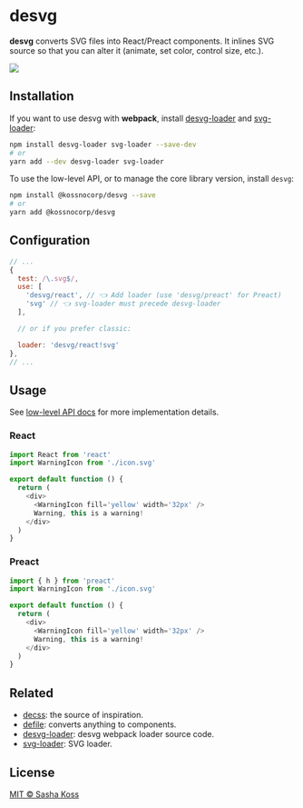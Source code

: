 # desvg

**desvg** converts SVG files into React/Preact components.
It inlines SVG source so that you can alter it (animate, set color,
control size, etc.).

![](https://d3vv6lp55qjaqc.cloudfront.net/items/3K0o2q351y0i0N3R3Q1Y/desvg.png)

## Installation

If you want to use desvg with **webpack**, install [desvg-loader] and [svg-loader]:

```bash
npm install desvg-loader svg-loader --save-dev
# or
yarn add --dev desvg-loader svg-loader
```

To use the low-level API, or to manage the core library version, install `desvg`:

```bash
npm install @kossnocorp/desvg --save
# or
yarn add @kossnocorp/desvg
```

## Configuration

```js
// ...
{
  test: /\.svg$/,
  use: [
    'desvg/react', // 👈 Add loader (use 'desvg/preact' for Preact)
    'svg' // 👈 svg-loader must precede desvg-loader
  ],

  // or if you prefer classic:

  loader: 'desvg/react!svg'
},
// ...
```

## Usage

See [low-level API docs](https://github.com/kossnocorp/desvg/blob/master/index.js) for more implementation details.

### React

```javascript
import React from 'react'
import WarningIcon from './icon.svg'

export default function () {
  return (
    <div>
      <WarningIcon fill='yellow' width='32px' />
      Warning, this is a warning!
    </div>
  )
}
```

### Preact

```javascript
import { h } from 'preact'
import WarningIcon from './icon.svg'

export default function () {
  return (
    <div>
      <WarningIcon fill='yellow' width='32px' />
      Warning, this is a warning!
    </div>
  )
}
```

## Related

- [decss]: the source of inspiration.
- [defile]: converts anything to components.
- [desvg-loader]: desvg webpack loader source code.
- [svg-loader]: SVG loader.

## License

[MIT © Sasha Koss](https://kossnocorp.mit-license.org/)

[desvg-loader]: https://github.com/kossnocorp/desvg-loader
[svg-loader]: https://github.com/dolbyzerr/svg-loader
[decss]: https://github.com/kossnocorp/decss
[defile]: https://github.com/kossnocorp/defile
